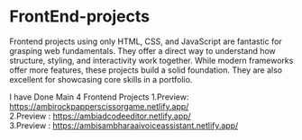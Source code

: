 # FrontEnd-projects
Frontend projects using only HTML, CSS, and JavaScript are fantastic for grasping web fundamentals. They offer a direct way to understand how structure, styling, and interactivity work together. While modern frameworks offer more features, these projects build a solid foundation. They are also excellent for showcasing core skills in a portfolio.

I have Done Main 4 Frontend Projects 
    1.Preview: https://ambirockpapperscissorgame.netlify.app/                                               
    2.Preview : https://ambiadcodeeditor.netlify.app/                                                                          
    3.Preview : https://ambisambharaaivoiceassistant.netlify.app/    
